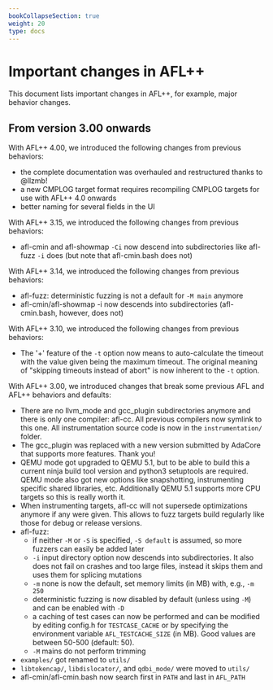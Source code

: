 ```yaml
---
bookCollapseSection: true
weight: 20
type: docs
---
```


# Important changes in AFL++

This document lists important changes in AFL++, for example, major behavior
changes.

## From version 3.00 onwards

With AFL++ 4.00, we introduced the following changes from previous behaviors:
  * the complete documentation was overhauled and restructured thanks to @llzmb!
  * a new CMPLOG target format requires recompiling CMPLOG targets for use with
    AFL++ 4.0 onwards
  * better naming for several fields in the UI

With AFL++ 3.15, we introduced the following changes from previous behaviors:
  * afl-cmin and afl-showmap `-Ci` now descend into subdirectories like afl-fuzz
    `-i` does (but note that afl-cmin.bash does not)

With AFL++ 3.14, we introduced the following changes from previous behaviors:
  * afl-fuzz: deterministic fuzzing is not a default for `-M main` anymore
  * afl-cmin/afl-showmap -i now descends into subdirectories (afl-cmin.bash,
    however, does not)

With AFL++ 3.10, we introduced the following changes from previous behaviors:
  * The '+' feature of the `-t` option now means to auto-calculate the timeout
    with the value given being the maximum timeout. The original meaning of
    "skipping timeouts instead of abort" is now inherent to the `-t` option.

With AFL++ 3.00, we introduced changes that break some previous AFL and AFL++
behaviors and defaults:
  * There are no llvm_mode and gcc_plugin subdirectories anymore and there is
    only one compiler: afl-cc. All previous compilers now symlink to this one.
    All instrumentation source code is now in the `instrumentation/` folder.
  * The gcc_plugin was replaced with a new version submitted by AdaCore that
    supports more features. Thank you!
  * QEMU mode got upgraded to QEMU 5.1, but to be able to build this a current
    ninja build tool version and python3 setuptools are required. QEMU mode also
    got new options like snapshotting, instrumenting specific shared libraries,
    etc. Additionally QEMU 5.1 supports more CPU targets so this is really worth
    it.
  * When instrumenting targets, afl-cc will not supersede optimizations anymore
    if any were given. This allows to fuzz targets build regularly like those
    for debug or release versions.
  * afl-fuzz:
    * if neither `-M` or `-S` is specified, `-S default` is assumed, so more
      fuzzers can easily be added later
    * `-i` input directory option now descends into subdirectories. It also does
      not fail on crashes and too large files, instead it skips them and uses
      them for splicing mutations
    * `-m` none is now the default, set memory limits (in MB) with, e.g., `-m
      250`
    * deterministic fuzzing is now disabled by default (unless using `-M`) and
      can be enabled with `-D`
    * a caching of test cases can now be performed and can be modified by
      editing config.h for `TESTCASE_CACHE` or by specifying the environment
      variable `AFL_TESTCACHE_SIZE` (in MB). Good values are between 50-500
      (default: 50).
    * `-M` mains do not perform trimming
  * `examples/` got renamed to `utils/`
  * `libtokencap/`, `libdislocator/`, and `qdbi_mode/` were moved to `utils/`
  * afl-cmin/afl-cmin.bash now search first in `PATH` and last in `AFL_PATH`
